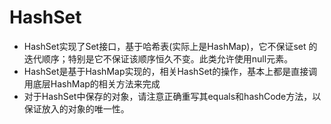 # HashSet
* HashSet实现了Set接口，基于哈希表(实际上是HashMap)，它不保证set 的迭代顺序；特别是它不保证该顺序恒久不变。此类允许使用null元素。
* HashSet是基于HashMap实现的，相关HashSet的操作，基本上都是直接调用底层HashMap的相关方法来完成
* 对于HashSet中保存的对象，请注意正确重写其equals和hashCode方法，以保证放入的对象的唯一性。
